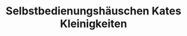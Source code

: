 ---
title: "Selbstbedienungshäuschen Kates Kleinigkeiten"
url: /gersheim/selbstbedienungshaeuschen-kates-kleinigkeiten/
shop: Allgemein
---